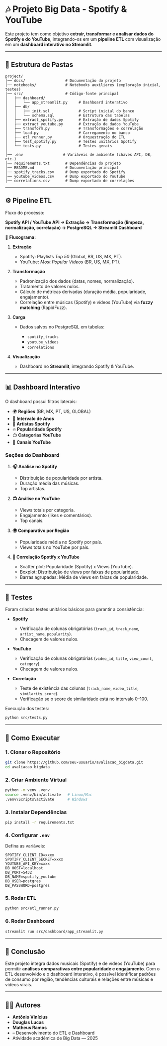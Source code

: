 # 🎶 Projeto Big Data - Spotify & YouTube

Este projeto tem como objetivo **extrair, transformar e analisar dados do Spotify e do YouTube**, integrando-os em um **pipeline ETL** com visualização em um **dashboard interativo no Streamlit**.

---

## 📂 Estrutura de Pastas

```
project/
│── docs/                  # Documentação do projeto
│── notebooks/             # Notebooks auxiliares (exploração inicial, testes)
│── src/                   # Código-fonte principal
│   ├── dashboard/         
│   │   └── app_streamlit.py     # Dashboard interativo
│   ├── db/                
│   │   ├── init.sql             # Script inicial do banco
│   │   └── schema.sql           # Estrutura das tabelas
│   ├── extract_spotify.py       # Extração de dados Spotify
│   ├── extract_youtube.py       # Extração de dados YouTube
│   ├── transform.py             # Transformações e correlação
│   ├── load.py                  # Carregamento no banco
│   ├── etl_runner.py            # Orquestração do ETL
│   ├── test_spotify.py          # Testes unitários Spotify
│   └── tests.py                 # Testes gerais
│
│── .env                  # Variáveis de ambiente (chaves API, DB, etc.)
│── requirements.txt       # Dependências do projeto
│── README.md              # Documentação principal
│── spotify_tracks.csv     # Dump exportado do Spotify
│── youtube_videos.csv     # Dump exportado do YouTube
│── correlations.csv       # Dump exportado de correlações
```

---

## ⚙️ Pipeline ETL

Fluxo do processo:

**Spotify API / YouTube API → Extração → Transformação (limpeza, normalização, correlação) → PostgreSQL → Streamlit Dashboard**

📌 **Fluxograma:**

1. **Extração**

   * Spotify: Playlists *Top 50* (Global, BR, US, MX, PT).
   * YouTube: *Most Popular Videos* (BR, US, MX, PT).

2. **Transformação**

   * Padronização dos dados (datas, nomes, normalização).
   * Tratamento de valores nulos.
   * Cálculo de métricas derivadas (duração média, popularidade, engajamento).
   * Correlação entre músicas (Spotify) e vídeos (YouTube) via **fuzzy matching** (RapidFuzz).

3. **Carga**

   * Dados salvos no PostgreSQL em tabelas:

     * `spotify_tracks`
     * `youtube_videos`
     * `correlations`

4. **Visualização**

   * Dashboard no **Streamlit**, integrando Spotify & YouTube.

---

## 📊 Dashboard Interativo

O dashboard possui filtros laterais:

* 🌍 **Regiões** (BR, MX, PT, US, GLOBAL)
* 📅 **Intervalo de Anos**
* 🎤 **Artistas Spotify**
* 🔥 **Popularidade Spotify**
* 📺 **Categorias YouTube**
* 📡 **Canais YouTube**

### Seções do Dashboard

1. **🎧 Análise no Spotify**

   * Distribuição de popularidade por artista.
   * Duração média das músicas.
   * Top artistas.

2. **📺 Análise no YouTube**

   * Views totais por categoria.
   * Engajamento (likes e comentários).
   * Top canais.

3. **🌍 Comparativo por Região**

   * Popularidade média no Spotify por país.
   * Views totais no YouTube por país.

4. **🔗 Correlação Spotify x YouTube**

   * Scatter plot: Popularidade (Spotify) x Views (YouTube).
   * Boxplot: Distribuição de views por faixas de popularidade.
   * Barras agrupadas: Média de views em faixas de popularidade.

---

## 🧪 Testes

Foram criados testes unitários básicos para garantir a consistência:

* **Spotify**

  * Verificação de colunas obrigatórias (`track_id`, `track_name`, `artist_name`, `popularity`).
  * Checagem de valores nulos.

* **YouTube**

  * Verificação de colunas obrigatórias (`video_id`, `title`, `view_count`, `category`).
  * Checagem de valores nulos.

* **Correlação**

  * Teste de existência das colunas (`track_name`, `video_title`, `similarity_score`).
  * Verificação se o score de similaridade está no intervalo 0–100.

Execução dos testes:

```bash
python src/tests.py
```

---

## 🚀 Como Executar

### 1. Clonar o Repositório

```bash
git clone https://github.com/seu-usuario/avaliacao_bigdata.git
cd avaliacao_bigdata
```

### 2. Criar Ambiente Virtual

```bash
python -m venv .venv
source .venv/bin/activate   # Linux/Mac
.venv\Scripts\activate      # Windows
```

### 3. Instalar Dependências

```bash
pip install -r requirements.txt
```

### 4. Configurar `.env`

Defina as variáveis:

```
SPOTIFY_CLIENT_ID=xxxx
SPOTIFY_CLIENT_SECRET=xxxx
YOUTUBE_API_KEY=xxxx
DB_HOST=localhost
DB_PORT=5432
DB_NAME=spotify_youtube
DB_USER=postgres
DB_PASSWORD=postgres
```

### 5. Rodar ETL

```bash
python src/etl_runner.py
```

### 6. Rodar Dashboard

```bash
streamlit run src/dashboard/app_streamlit.py
```

---

## 📌 Conclusão

Este projeto integra dados musicais (Spotify) e de vídeos (YouTube) para permitir **análises comparativas entre popularidade e engajamento**.
Com o ETL desenvolvido e o dashboard interativo, é possível identificar padrões de consumo por região, tendências culturais e relações entre músicas e vídeos virais.

---

## 👨‍💻 Autores

* **Antônio Vinícius**
* **Douglas Lucas**
* **Matheus Ramos**
* – Desenvolvimento do ETL e Dashboard
* Atividade acadêmica de Big Data — 2025
